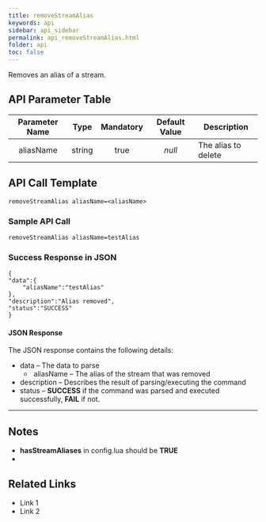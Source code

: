 ```yaml
---
title: removeStreamAlias
keywords: api
sidebar: api_sidebar
permalink: api_removeStreamAlias.html
folder: api
toc: false
---
```




Removes an alias of a stream.





## API Parameter Table

| Parameter Name |  Type  | Mandatory | Default Value | Description         |
| :------------: | :----: | :-------: | :-----------: | ------------------- |
|   aliasName    | string |   true    |    *null*     | The alias to delete |



## API Call Template

``` 
removeStreamAlias aliasName=<aliasName>
```



### Sample API Call

``` 
removeStreamAlias aliasName=testAlias
```

### Success Response in JSON

``` 
{
"data":{
	"aliasName":"testAlias"
},
"description":"Alias removed",
"status":"SUCCESS"
}
```



#### JSON Response

The JSON response contains the following details:

- data – The data to parse
  - ​	aliasName – The alias of the stream that was removed
- description – Describes the result of parsing/executing the command
- status – **SUCCESS** if the command was parsed and executed successfully, **FAIL** if not.

------

## Notes

- **hasStreamAliases** in config.lua should be **TRUE**
- ​





## **Related Links**

- Link 1
- Link 2